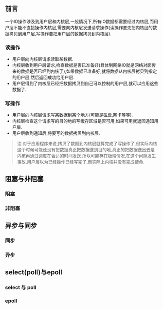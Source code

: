 ## 前言
一个IO操作涉及到用户层和内核层,一般情况下,所有IO数据都需要经过内核层,而用户层不能不直接操作内核层,需要向内核层发送请求操作(读操作要先把内核层的数据拷贝到用户层,写操作要把用户层的数据拷贝到内核层).
### 读操作
+   用户层向内核层请求读取某数据.
+   内核层收到用户层请求,检查数据是否已准备好(具体到网络IO就是网络对面传来的数据是否已经到内核了),如果数据已准备好,就将数据从内核层拷贝到指定的用户层,然后返回成功给用户层.
+   用户层得到了内核层已经把数据拷贝到自己可以控制的用户层,就可以应用这些数据了.

### 写操作
+   用户层向内核层请求写某数据到某个地方(可能是磁盘,网卡等等).
+   内核层检查这个请求写的目的地的写缓存区域是否可用,如果可用就返回通知用户层.
+   用户层收到通知后,将要写的数据拷贝到内核层.
> 注:对于应用程序来说,拷贝了数据到内核层就算完成了写操作了,但实际内核这个时候可能还没有把数据真正把数据送到目的地,真正的把数据送出去是内核再通过调度在合适的时间发送.所以可能存在极端情况,在这个间隙发生事故,用户层以为已经操作已经写完了,而实际上内核并没有完成使命.

## 阻塞与非阻塞

### 阻塞

### 非阻塞

## 异步与同步

### 同步

### 异步

## select(poll)与epoll

### select 与 poll

### epoll
